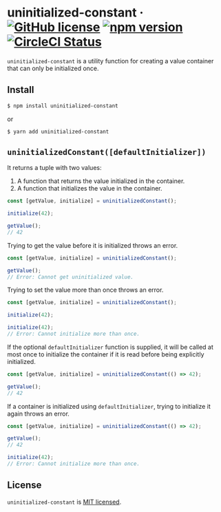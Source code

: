 # uninitialized-constant &middot; [![GitHub license](https://img.shields.io/badge/license-MIT-blue.svg)](./LICENSE) [![npm version](https://img.shields.io/npm/v/uninitialized-constant.svg?style=flat)](https://www.npmjs.com/package/uninitialized-constant) [![CircleCI Status](https://circleci.com/gh/yungsters/uninitialized-constant.svg?style=shield&circle-token=:circle-token)](https://circleci.com/gh/yungsters/uninitialized-constant)

`uninitialized-constant` is a utility function for creating a value container that can only be initialized once.

## Install

```sh
$ npm install uninitialized-constant
```

or

```sh
$ yarn add uninitialized-constant
```

## `uninitializedConstant([defaultInitializer])`

It returns a tuple with two values:

1. A function that returns the value initialized in the container.
2. A function that initializes the value in the container.

```js
const [getValue, initialize] = uninitializedConstant();

initialize(42);

getValue();
// 42
```

Trying to get the value before it is initialized throws an error.

```js
const [getValue, initialize] = uninitializedConstant();

getValue();
// Error: Cannot get uninitialized value.
```

Trying to set the value more than once throws an error.

```js
const [getValue, initialize] = uninitializedConstant();

initialize(42);

initialize(42);
// Error: Cannot initialize more than once.
```

If the optional `defaultInitializer` function is supplied, it will be called at most once to initialize the container if it is read before being explicitly initialized.

```js
const [getValue, initialize] = uninitializedConstant(() => 42);

getValue();
// 42
```

If a container is initialized using `defaultInitializer`, trying to initialize it again throws an error.

```js
const [getValue, initialize] = uninitializedConstant(() => 42);

getValue();
// 42

initialize(42);
// Error: Cannot initialize more than once.
```

## License

`uninitialized-constant` is [MIT licensed](./LICENSE).
